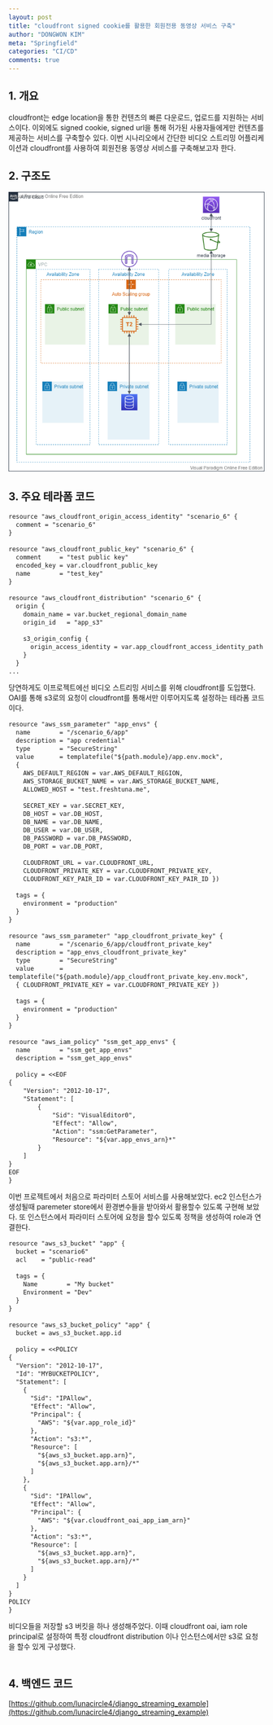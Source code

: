 ```yaml
---
layout: post
title: "cloudfront signed cookie를 활용한 회원전용 동영상 서비스 구축"
author: "DONGWON KIM"
meta: "Springfield"
categories: "CI/CD"
comments: true
---
```


## 1. 개요
cloudfront는 edge location을 통한 컨텐츠의 빠른 다운로드, 업로드를 지원하는 서비스이다. 이외에도 signed cookie, signed url을 통해 허가된 사용자들에게만 컨텐츠를 제공하는 서비스를 구축할수 있다. 이번 시나리오에서 간단한 비디오 스트리밍 어플리케이션과 cloudfront를 사용하여 회원전용 동영상 서비스를 구축해보고자 한다.

## 2. 구조도
![Image Alt 텍스트](/img/2021/2/12/scenario_6.png)

## 3. 주요 테라폼 코드
```
resource "aws_cloudfront_origin_access_identity" "scenario_6" {
  comment = "scenario_6"
}

resource "aws_cloudfront_public_key" "scenario_6" {
  comment     = "test public key"
  encoded_key = var.cloudfront_public_key
  name        = "test_key"
}

resource "aws_cloudfront_distribution" "scenario_6" {
  origin {
    domain_name = var.bucket_regional_domain_name
    origin_id   = "app_s3"

    s3_origin_config {
      origin_access_identity = var.app_cloudfront_access_identity_path
    }
  }
...
```
당연하게도 이프로젝트에선 비디오 스트리밍 서비스를 위해 cloudfront를 도입했다. OAI를 통해 s3로의 요청이 cloudfront를 통해서만 이루어지도록 설정하는 테라폼 코드이다.

```
resource "aws_ssm_parameter" "app_envs" {
  name        = "/scenario_6/app"
  description = "app credential"
  type        = "SecureString"
  value       = templatefile("${path.module}/app.env.mock", 
  { 
    AWS_DEFAULT_REGION = var.AWS_DEFAULT_REGION,
    AWS_STORAGE_BUCKET_NAME = var.AWS_STORAGE_BUCKET_NAME,
    ALLOWED_HOST = "test.freshtuna.me",

    SECRET_KEY = var.SECRET_KEY,
    DB_HOST = var.DB_HOST,
    DB_NAME = var.DB_NAME,
    DB_USER = var.DB_USER,
    DB_PASSWORD = var.DB_PASSWORD,
    DB_PORT = var.DB_PORT,

    CLOUDFRONT_URL = var.CLOUDFRONT_URL,
    CLOUDFRONT_PRIVATE_KEY = var.CLOUDFRONT_PRIVATE_KEY,
    CLOUDFRONT_KEY_PAIR_ID = var.CLOUDFRONT_KEY_PAIR_ID })

  tags = {
    environment = "production"
  }
}

resource "aws_ssm_parameter" "app_cloudfront_private_key" {
  name        = "/scenario_6/app/cloudfront_private_key"
  description = "app_envs_cloudfront_private_key"
  type        = "SecureString"
  value       = templatefile("${path.module}/app_cloudfront_private_key.env.mock", 
  { CLOUDFRONT_PRIVATE_KEY = var.CLOUDFRONT_PRIVATE_KEY })

  tags = {
    environment = "production"
  }
}

resource "aws_iam_policy" "ssm_get_app_envs" {
  name        = "ssm_get_app_envs"
  description = "ssm_get_app_envs"

  policy = <<EOF
{
    "Version": "2012-10-17",
    "Statement": [
        {
            "Sid": "VisualEditor0",
            "Effect": "Allow",
            "Action": "ssm:GetParameter",
            "Resource": "${var.app_envs_arn}*"
        }
    ]
}
EOF
}
```

이번 프로젝트에서 처음으로 파라미터 스토어 서비스를 사용해보았다. ec2 인스턴스가 생성될때 paremeter store에서 환경변수들을 받아와서 활용할수 있도록 구현해 보았다. 또 인스턴스에서 파라미터 스토어에 요청을 할수 있도록 정책을 생성하여 role과 연결한다.

```
resource "aws_s3_bucket" "app" {
  bucket = "scenario6"
  acl    = "public-read"

  tags = {
    Name        = "My bucket"
    Environment = "Dev"
  }
}

resource "aws_s3_bucket_policy" "app" {
  bucket = aws_s3_bucket.app.id

  policy = <<POLICY
{
  "Version": "2012-10-17",
  "Id": "MYBUCKETPOLICY",
  "Statement": [
    {
      "Sid": "IPAllow",
      "Effect": "Allow",
      "Principal": {
        "AWS": "${var.app_role_id}"
      },
      "Action": "s3:*",
      "Resource": [
        "${aws_s3_bucket.app.arn}",
        "${aws_s3_bucket.app.arn}/*"
      ]
    },
    {
      "Sid": "IPAllow",
      "Effect": "Allow",
      "Principal": {
        "AWS": "${var.cloudfront_oai_app_iam_arn}"
      },
      "Action": "s3:*",
      "Resource": [
        "${aws_s3_bucket.app.arn}",
        "${aws_s3_bucket.app.arn}/*"
      ]
    }
  ]
}
POLICY
}
```
비디오들을 저장할 s3 버킷을 하나 생성해주었다. 이때 cloudfront oai, iam role principal로 설정하여 특정 cloudfront distribution 이나 인스턴스에서만 s3로 요청을 할수 있게 구성했다.
<br/><br/>

## 4. 백엔드 코드
[https://github.com/lunacircle4/django_streaming_example](https://github.com/lunacircle4/django_streaming_example)
